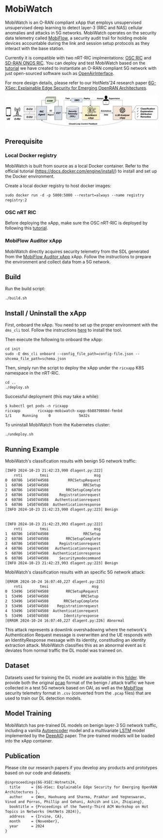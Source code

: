 # MobiWatch

MobiWatch is an O-RAN compliant xApp that employs unsupervised unsupervised deep learning to detect layer-3 (RRC and NAS) cellular anomalies and attacks in 5G networks. MobiWatch operates on the security data telemetry called [MobiFlow](https://github.com/5GSEC/MobiFlow-Auditor), a security audit trail for holding mobile devices accountable during the link and session setup protocols as they interact with the base station.

Currently it is compatible with two nRT-RIC implmentations: [OSC RIC](https://lf-o-ran-sc.atlassian.net/wiki/spaces/ORAN) and [SD-RAN ONOS RIC](https://docs.sd-ran.org/master/sdran-in-a-box/README.html). You can deploy and test MobiWatch based on the [tutorial](https://github.com/5GSEC/5G-Spector/wiki/O%E2%80%90RAN-SC-RIC-Deployment-Guide) we have created to instantiate an O-RAN compliant 5G network with just open-sourced software such as [OpenAirInterface](https://gitlab.eurecom.fr/oai/openairinterface5g/). 

For more design details, please refer to our HotNets'24 research paper [6G-XSec: Explainable Edge Security for Emerging OpenRAN Architectures](). 

![alt text](./fig/sys.png)

## Prerequisite

### Local Docker registry

MobiWatch is built from source as a local Docker container. Refer to the official tutorial (https://docs.docker.com/engine/install/) to install and set up the Docker environment.

Create a local docker registry to host docker images: 

```
sudo docker run -d -p 5000:5000 --restart=always --name registry registry:2
```

### OSC nRT RIC

Before deploying the xApp, make sure the OSC nRT-RIC is deployed by following this [tutorial](https://github.com/5GSEC/5G-Spector/wiki/O%E2%80%90RAN-SC-RIC-Deployment-Guide#deploy-the-osc-near-rt-ric).


### MobiFlow Auditor xApp

MobiWatch directly acquires security telemetry from the SDL generated from the [MobiFlow Auditor xApp](https://github.com/5GSEC/MobiFlow-Auditor) xApp. Follow the instructions to prepare the environment and collect data from a 5G network.


## Build

Run the build script:

```
./build.sh
```


## Install / Uninstall the xApp

First, onboard the xApp. You need to set up the proper environment with the `dms_cli` tool. Follow the instructions [here](https://github.com/5GSEC/5G-Spector/wiki/O%E2%80%90RAN-SC-RIC-Deployment-Guide) to install the tool. 

Then execute the following to onboard the xApp:

```
cd init
sudo -E dms_cli onboard --config_file_path=config-file.json --shcema_file_path=schema.json
```

Then, simply run the script to deploy the xApp under the `ricxapp` K8S namespace in the nRT-RIC.

```
cd ..
./deploy.sh
```

Successful deployment (this may take a while):

```
$ kubectl get pods -n ricxapp
ricxapp        ricxapp-mobiwatch-xapp-6b8879868d-fmnbd                      1/1     Running     0             5m32s
```


To uninstall MobiWatch from the Kubernetes cluster:

```
./undeploy.sh
```

## Running Example

MobiWatch's classification results with benign 5G network traffic:

```
[INFO 2024-10-23 21:42:23,990 dlagent.py:222]
    rnti        tmsi                     msg
0  60786  1450744508         RRCSetupRequest
1  60786  1450744508                RRCSetup
2  60786  1450744508        RRCSetupComplete
3  60786  1450744508     Registrationrequest
4  60786  1450744508   Authenticationrequest
5  60786  1450744508  Authenticationresponse
[INFO 2024-10-23 21:42:23,990 dlagent.py:223] Benign


[INFO 2024-10-23 21:42:23,993 dlagent.py:222]
    rnti        tmsi                     msg
1  60786  1450744508                RRCSetup
2  60786  1450744508        RRCSetupComplete
3  60786  1450744508     Registrationrequest
4  60786  1450744508   Authenticationrequest
5  60786  1450744508  Authenticationresponse
6  60786  1450744508     Securitymodecommand
[INFO 2024-10-23 21:42:23,993 dlagent.py:223] Benign
```

MobiWatch's classification results with an specific 5G network attack:

```
[ERROR 2024-10-24 16:07:40,227 dlagent.py:225]
    rnti        tmsi                    msg
0  53496  1450744508        RRCSetupRequest
1  53496  1450744508               RRCSetup
2  53496  1450744508       RRCSetupComplete
3  53496  1450744508    Registrationrequest
4  53496  1450744508  Authenticationrequest
5  53496  1450744508       Identityresponse
[ERROR 2024-10-24 16:07:40,227 dlagent.py:226] Abnormal
```

This attack represents a downlink overshadowing where the network's Authentication Request message is overwritten and the UE responds with an IdentityResponse message with its identity, constituding an identity extraction attack. MobiWatch classifies this as an abnormal event as it deviates from normal traffic the DL model was traineed on.


## Dataset

Datasets used for training the DL model are available in this [folder](./dataset). We provide both the original [pcap](./dataset/pcap/) format of the benign / attack traffic we have collected in a test 5G network based on OAI, as well as the [MobiFlow](https://github.com/5GSEC/MobiFlow-Auditor) security telemetry format in `.csv` (converted from the `.pcap` files) that are used to train our DL detection models.


## Model Training

MobiWatch has pre-trained DL models on benign layer-3 5G network traffic, including a vanilla [Autoencoder](./src/ai/autoencoder/model.py) model and a multivariate [LSTM](./src/ai/lstm/lstm_multivariate.py) model implemented by the [DeepAID](https://github.com/dongtsi/DeepAID) paper. The pre-trained models will be loaded into the xApp container.


## Publication

Please cite our research papers if you develop any products and prototypes based on our code and datasets:

```
@inproceedings{6G-XSEC:Hotnets24,
  title     = {6G-XSec: Explainable Edge Security for Emerging OpenRAN Architectures },
  author    = {Wen, Haohuang and Sharma, Prakhar and Yegneswaran, Vinod and Porras, Phillip and Gehani, Ashish and Lin, Zhiqiang},
  booktitle = {Proceedings of the Twenty-Third ACM Workshop on Hot Topics in Networks (HotNets 2024)},
  address   = {Irvine, CA},
  month     = {November},
  year      = 2024
}
```
